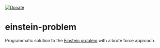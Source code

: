 [![Donate](https://img.shields.io/badge/Donate-PayPal-orange.svg)](https://www.paypal.com/donate/?cmd=_donations&business=8UK2BZP2K8NSS)

# einstein-problem

Programmatic solution to the [Einstein problem](https://en.wikipedia.org/wiki/Zebra_Puzzle) with a brute force approach.
